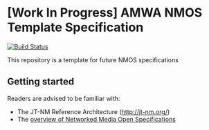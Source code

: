 # [Work In Progress] AMWA NMOS Template Specification 

[![Build Status](https://travis-ci.com/AMWA-TV/nmos-template.svg?branch=v1.0-dev)](https://travis-ci.com/AMWA-TV/nmos-template)

This repository is a template for future NMOS specifications

## Getting started

Readers are advised to be familiar with:
* The JT-NM Reference Architecture (http://jt-nm.org/)
* The [overview of Networked Media Open Specifications](https://amwa-tv.github.io/nmos)
